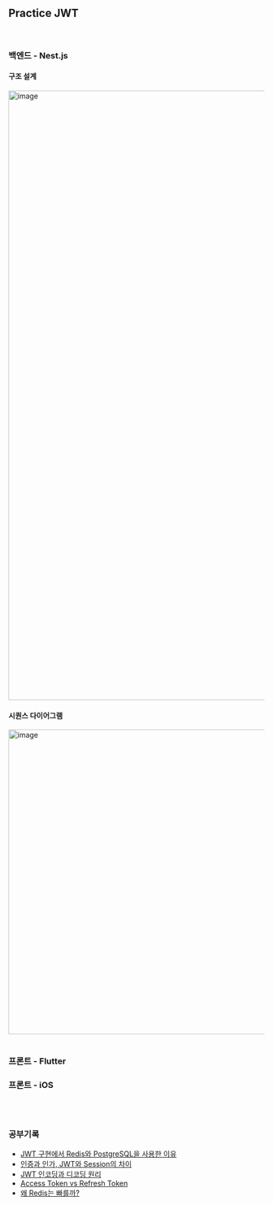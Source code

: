 
## Practice JWT

<br/>

### 백엔드 - Nest.js

#### 구조 설계

<img width="1200" alt="image" src="https://github.com/user-attachments/assets/e89a5090-0c1e-4124-9e4b-a67263eaa637">


#### 시퀀스 다이어그램

<img width="600" alt="image" src="https://github.com/user-attachments/assets/3660ec1f-9b4f-4f25-a341-44f3c4128731">

<br/>
<br/>

### 프론트 - Flutter

### 프론트 - iOS



<br/>
<br/>

### 공부기록

- [JWT 구현에서 Redis와 PostgreSQL을 사용한 이유](https://github.com/ssuojae/practice-jwt/blob/main/%08study2.md)
- [인증과 인가, JWT와 Session의 차이](https://github.com/ssuojae/practice-jwt/blob/main/study1.md)
- [JWT 인코딩과 디코딩 원리](https://github.com/ssuojae/practice-jwt/blob/main/study3.md)
- [Access Token vs Refresh Token](https://github.com/ssuojae/practice-jwt/blob/main/study4.md)
- [왜 Redis는 빠를까?](https://github.com/ssuojae/practice-jwt/blob/main/%08study5.md)
